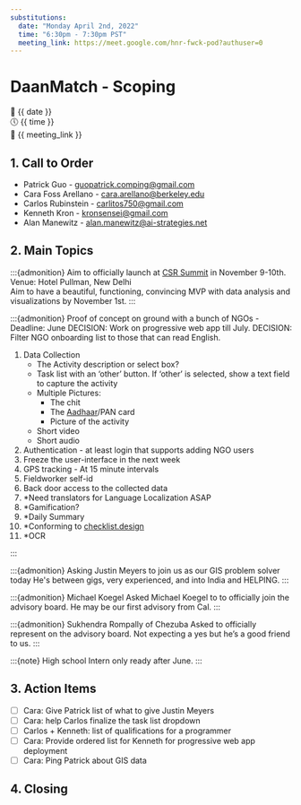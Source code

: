 ```yaml
---
substitutions:
  date: "Monday April 2nd, 2022"
  time: "6:30pm - 7:30pm PST"
  meeting_link: https://meet.google.com/hnr-fwck-pod?authuser=0
---
```


# DaanMatch - Scoping

📅 {{ date }} <br>
🕔 {{ time }} <br>
🔗 {{ meeting_link }} <br>

## 1. Call to Order

- Patrick Guo - guopatrick.comping@gmail.com
- Cara Foss Arellano - cara.arellano@berkeley.edu
- Carlos Rubinstein - carlitos750@gmail.com
- Kenneth Kron - kronsensei@gmail.com
- Alan Manewitz - alan.manewitz@ai-strategies.net

## 2. Main Topics

:::{admonition} Aim to officially launch at [CSR Summit](https://indiacsrsummit.in/) in November 9-10th.
Venue: Hotel Pullman, New Delhi <br>
Aim to have a beautiful, functioning, convincing MVP with data analysis and visualizations by November 1st.
:::

:::{admonition} Proof of concept on ground with a bunch of NGOs - Deadline: June
DECISION: Work on progressive web app till July.
DECISION: Filter NGO onboarding list to those that can read English.

1. Data Collection
    - The Activity description or select box?
    - Task list with an ‘other’ button. If ‘other’ is selected, show a text field to capture the activity
    - Multiple Pictures:
        - The chit
        - The [Aadhaar](https://uidai.gov.in/)/PAN card
        - Picture of the activity
    - Short video
    - Short audio
2. Authentication - at least login that supports adding NGO users
3. Freeze the user-interface in the next week
4. GPS tracking - At 15 minute intervals
5. Fieldworker self-id
6. Back door access to the collected data
7. *Need translators for Language Localization ASAP
8. *Gamification?
9. *Daily Summary
10. *Conforming to [checklist.design](https://www.checklist.design/)
11. *OCR

:::

:::{admonition} Asking Justin Meyers to join us as our GIS problem solver today
He's between gigs, very experienced, and into India and HELPING.
:::

:::{admonition} Michael Koegel
Asked Michael Koegel to to officially join the advisory board. He may be our first advisory from Cal.
:::

:::{admonition} Sukhendra Rompally of Chezuba
Asked to officially represent on the advisory board. Not expecting a yes but he’s a good friend to us.
:::

:::{note}
High school Intern only ready after June.
:::

## 3. Action Items

- [ ] Cara: Give Patrick list of what to give Justin Meyers
- [ ] Cara: help Carlos finalize the task list dropdown
- [ ] Carlos + Kenneth: list of qualifications for a programmer
- [ ] Cara: Provide ordered list for Kenneth for progressive web app deployment
- [ ] Cara: Ping Patrick about GIS data

## 4. Closing
